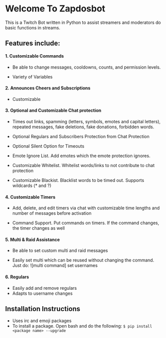 # Welcome To Zapdosbot
This is a Twitch Bot written in Python to assist streamers and moderators do basic functions in streams. 

## Features include:
  #### 1. Customizable Commands
  * Be able to change messages, cooldowns, counts, and permission levels. 
          
  * Variety of Variables
  #### 2. Announces Cheers and Subscriptions
  * Customizable 
#### 3. Optional and Customizable Chat protection


   * Times out links, spamming (letters, symbols, emotes and capital letters), repeated messages, 
      fake deletions, fake donations, forbidden words.
      
   * Optional Regulars and Subscribers Protection from Chat Protection
      
   * Optional Silent Option for Timeouts
      
   * Emote Ignore List. Add emotes which the emote protection ignores.
   
   * Customizable Whitelist. Whitelist words/links to not contribute to chat protection
      
   * Customizable Blackist. Blacklist words to be timed out. Supports wildcards (* and ?)
      
   #### 4. Customizable Timers
        
   * Add, delete, and edit timers via chat with customizable time lengths and 
      number of messages before activation
        
   * Command Support. Put commands on timers. If the command changes, the timer changes as well
  #### 5. Multi & Raid Assistance
  
  * Be able to set custom multi and raid messages
  
  * Easily set multi which can be reused without changing the command.
  Just do: ![multi command] set usernames 
  
  #### 6. Regulars
  * Easily add and remove regulars
  * Adapts to username changes
## Installation Instructions
* Uses irc and emoji packages
* To install a package. Open bash and do the following:
`$ pip install <package name> --upgrade`
